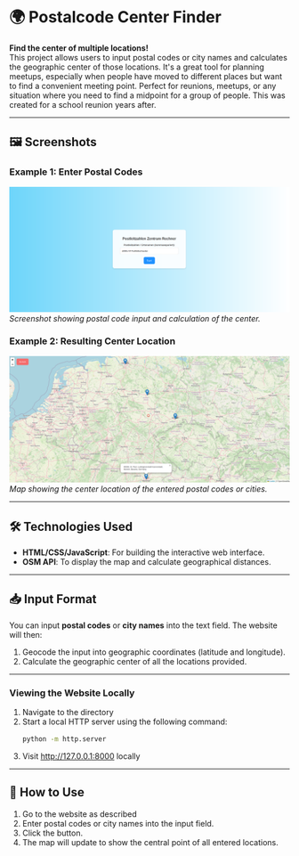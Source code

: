 # 🌍 Postalcode Center Finder

**Find the center of multiple locations!**  
This project allows users to input postal codes or city names and calculates the geographic center of those locations. It's a great tool for planning meetups, especially when people have moved to different places but want to find a convenient meeting point. Perfect for reunions, meetups, or any situation where you need to find a midpoint for a group of people. This was created for a school reunion years after.

---

## 🖼️ Screenshots

### Example 1: Enter Postal Codes
![Postalcode Input](screenshots/screenshot_01.png)  
*Screenshot showing postal code input and calculation of the center.*

### Example 2: Resulting Center Location
![Resulting Center](screenshots/screenshot_02.png)  
*Map showing the center location of the entered postal codes or cities.*

---

## 🛠️ Technologies Used

- **HTML/CSS/JavaScript**: For building the interactive web interface.
- **OSM API**: To display the map and calculate geographical distances.

---

## 📥 Input Format

You can input **postal codes** or **city names** into the text field. The website will then:
1. Geocode the input into geographic coordinates (latitude and longitude).
2. Calculate the geographic center of all the locations provided.

---

### Viewing the Website Locally

1. Navigate to the directory
2. Start a local HTTP server using the following command:
   ```bash
   python -m http.server
3. Visit http://127.0.0.1:8000 locally

---

## 🚀 How to Use

1. Go to the website as described
2. Enter postal codes or city names into the input field.
3. Click the button.
4. The map will update to show the central point of all entered locations.